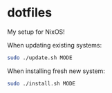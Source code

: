# dotfiles

My setup for NixOS!

When updating existing systems:

```bash
sudo ./update.sh MODE
```

When installing fresh new system:

```bash
sudo ./install.sh MODE
```

